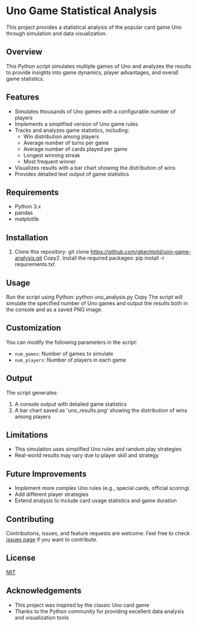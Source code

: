 # Uno Game Statistical Analysis

This project provides a statistical analysis of the popular card game Uno through simulation and data visualization.

## Overview

This Python script simulates multiple games of Uno and analyzes the results to provide insights into game dynamics, player advantages, and overall game statistics.

## Features

- Simulates thousands of Uno games with a configurable number of players
- Implements a simplified version of Uno game rules
- Tracks and analyzes game statistics, including:
  - Win distribution among players
  - Average number of turns per game
  - Average number of cards played per game
  - Longest winning streak
  - Most frequent winner
- Visualizes results with a bar chart showing the distribution of wins
- Provides detailed text output of game statistics

## Requirements

- Python 3.x
- pandas
- matplotlib

## Installation

1. Clone this repository:
git clone https://github.com/gbechtold/uno-game-analysis.git
Copy2. Install the required packages:
pip install -r requirements.txt


## Usage

Run the script using Python:
python uno_analysis.py
Copy
The script will simulate the specified number of Uno games and output the results both in the console and as a saved PNG image.

## Customization

You can modify the following parameters in the script:

- `num_games`: Number of games to simulate
- `num_players`: Number of players in each game

## Output

The script generates:

1. A console output with detailed game statistics
2. A bar chart saved as 'uno_results.png' showing the distribution of wins among players

## Limitations

- This simulation uses simplified Uno rules and random play strategies
- Real-world results may vary due to player skill and strategy

## Future Improvements

- Implement more complex Uno rules (e.g., special cards, official scoring)
- Add different player strategies
- Extend analysis to include card usage statistics and game duration

## Contributing

Contributions, issues, and feature requests are welcome. Feel free to check [issues page](https://github.com/yourusername/uno-game-analysis/issues) if you want to contribute.

## License

[MIT](https://choosealicense.com/licenses/mit/)

## Acknowledgements

- This project was inspired by the classic Uno card game
- Thanks to the Python community for providing excellent data analysis and visualization tools
